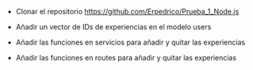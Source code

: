 - Clonar el repositorio https://github.com/Erpedrico/Prueba_1_Node.js

- Añadir un vector de IDs de experiencias en el modelo users

- Añadir las funciones en servicios para añadir y quitar las experiencias

- Añadir las funciones en routes para añadir y quitar las experiencias
